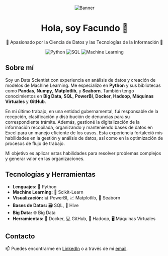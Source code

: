 <!-- Banner -->
<p align="center">
  <img src="https://drive.google.com/uc?export=view&id1FCu9K96RGp4e_w6-k7cxgWek0x3Rdgwx" alt="Banner">
</p>

<!-- Título -->
<h1 align="center">Hola, soy Facundo 👋</h1>

<!-- Descripción -->
<p align="center">🌟 Apasionado por la Ciencia de Datos y las Tecnologías de la Información 🌟</p>

<!-- Badges (Opcional) -->
<p align="center">
  <img src="https://img.shields.io/badge/Data%20Science-Python-blue" alt="Python">
  <img src="https://img.shields.io/badge/SQL-PowerBI-ff69b4" alt="SQL">
  <img src="https://img.shields.io/badge/Machine%20Learning-Scikit--Learn-yellow" alt="Machine Learning">
</p>

<!-- Sobre mí -->
## Sobre mí
Soy un Data Scientist con experiencia en análisis de datos y creación de modelos de Machine Learning. Me especializo en **Python** y sus bibliotecas como **Pandas**, **Numpy**, **Matplotlib**, y **Seaborn**. También tengo conocimientos en **Big Data**, **SQL**, **PowerBI**, **Docker**, **Hadoop**, **Máquinas Virtuales** y **GitHub**.

En mi último trabajo, en una entidad gubernamental, fui responsable de la recepción, clasificación y distribución de denuncias para su correspondiente trámite. Además, gestioné la digitalización de la información recopilada, organizando y manteniendo bases de datos en Excel para un manejo eficiente de los casos. Esta experiencia fortaleció mis habilidades en la gestión y análisis de datos, así como en la optimización de procesos de flujo de trabajo.

Mi objetivo es aplicar estas habilidades para resolver problemas complejos y generar valor en las organizaciones.

## Tecnologías y Herramientas
- **Lenguajes:** 🐍 Python
- **Machine Learning:** 🤖 Scikit-Learn
- **Visualización:** 📊 PowerBI, 📈 Matplotlib, 🌈 Seaborn
- **Bases de Datos:** 🗃️ SQL, 🐝 Hive
- **Big Data:** 🌐 Big Data
- **Herramientas:** 🐳 Docker, 💻 GitHub, 📡 Hadoop, 🖥️ Máquinas Virtuales

## Contacto
📫 Puedes encontrarme en [LinkedIn](www.linkedin.com/in/facundo-dispenza-2ab560298) o a través de mi [email](dispenzafacu6@gmail.com).


